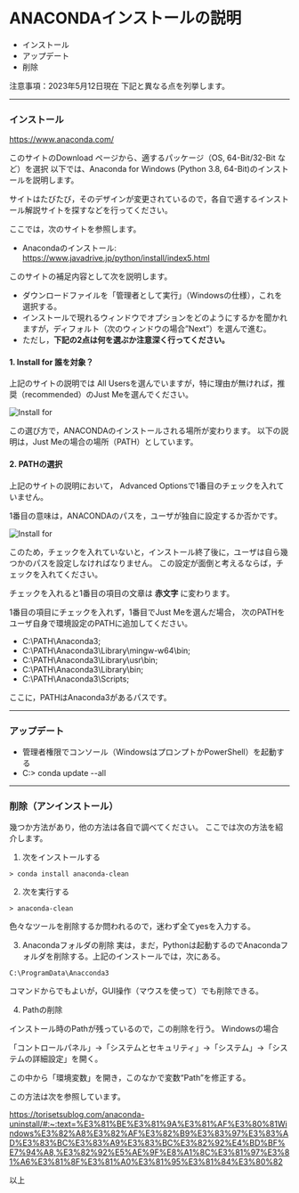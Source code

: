 # ANACONDAインストールの説明

- インストール
- アップデート
- 削除

注意事項：2023年5月12日現在
下記と異なる点を列挙します。

-----------------------------------
### インストール

https://www.anaconda.com/

このサイトのDownload ページから、適するパッケージ（OS, 64-Bit/32-Bit など）を選択
以下では、Anaconda for Windows (Python 3.8, 64-Bit)のインストールを説明します。

サイトはたびたび，そのデザインが変更されているので，各自で適するインストール解説サイトを探すなどを行ってください。

ここでは，次のサイトを参照します。
- Anacondaのインストール: https://www.javadrive.jp/python/install/index5.html

このサイトの補足内容として次を説明します。
- ダウンロードファイルを「管理者として実行」（Windowsの仕様），これを選択する。
- インストールで現れるウィンドウでオプションをどのようにするかを聞かれますが，ディフォルト（次のウィンドウの場合”Next”）を選んで進む。
- ただし，**下記の2点は何を選ぶか注意深く行ってください。**

#### 1. Install for 誰を対象？

上記のサイトの説明では All Usersを選んでいますが，特に理由が無ければ，推奨（recommended）のJust Meを選んでください。

![Install for](./figs/fig_InstallANACONDA_Users.png) 

<!--- 右では小さい　<img src="./figs/fig_InstallANACONDA_Users.png" width="640px"> --->


この選び方で，ANACONDAのインストールされる場所が変わります。
以下の説明は，Just Meの場合の場所（PATH）としています。


#### 2. PATHの選択

上記のサイトの説明において， Advanced Optionsで1番目のチェックを入れていません。

1番目の意味は，ANACONDAのパスを，ユーザが独自に設定するか否かです。

![Install for](./figs/fig_InstallANACONDA_PATH.png) 

<!--- 右では小さい　<img src="./figs/fig_InstallANACONDA_PATH.png" width="640px"> --->

このため，チェックを入れていないと，インストール終了後に，ユーザは自ら幾つかのパスを設定しなければなりません。
この設定が面倒と考えるならば，チェックを入れてください。

チェックを入れると1番目の項目の文章は <strong>赤文字</strong> に変わります。

1番目の項目にチェックを入れず，1番目でJust Meを選んだ場合，
次のPATHをユーザ自身で環境設定のPATHに追加してください。

- C:\PATH\Anaconda3;
- C:\PATH\Anaconda3\Library\mingw-w64\bin;
- C:\PATH\Anaconda3\Library\usr\bin;
- C:\PATH\Anaconda3\Library\bin;
- C:\PATH\Anaconda3\Scripts;

ここに，PATHはAnaconda3があるパスです。

-----------------------------------
### アップデート

- 管理者権限でコンソール（WindowsはプロンプトかPowerShell）を起動する
- C:\> conda update --all


-----------------------------------
### 削除（アンインストール）

幾つか方法があり，他の方法は各自で調べてください。
ここでは次の方法を紹介します。

1. 次をインストールする
```
> conda install anaconda-clean
```

2. 次を実行する
```
> anaconda-clean
```
色々なツールを削除するか問われるので，迷わず全てyesを入力する。

3. Anacondaフォルダの削除
実は，まだ，Pythonは起動するのでAnacondaフォルダを削除する。上記のインストールでは，次にある。

```
C:\ProgramData\Anacconda3
```
コマンドからでもよいが，GUI操作（マウスを使って）でも削除できる。

4. Pathの削除

インストール時のPathが残っているので，この削除を行う。
Windowsの場合

「コントロールパネル」→「システムとセキュリティ」→「システム」→「システムの詳細設定」を開く。

この中から「環境変数」を開き，このなかで変数“Path”を修正する。

この方法は次を参照しています。

https://torisetsublog.com/anaconda-uninstall/#:~:text=%E3%81%BE%E3%81%9A%E3%81%AF%E3%80%81Windows%E3%82%A8%E3%82%AF%E3%82%B9%E3%83%97%E3%83%AD%E3%83%BC%E3%83%A9%E3%83%BC%E3%82%92%E4%BD%BF%E7%94%A8,%E3%82%92%E5%AE%9F%E8%A1%8C%E3%81%97%E3%81%A6%E3%81%8F%E3%81%A0%E3%81%95%E3%81%84%E3%80%82

以上